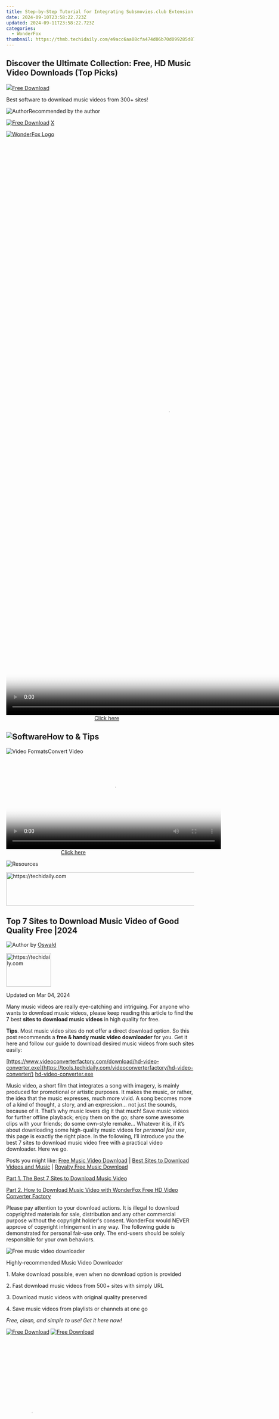 ```yaml
---
title: Step-by-Step Tutorial for Integrating Subsmovies.club Extension with Kodi on Nexus/Matrix Systems
date: 2024-09-10T23:58:22.723Z
updated: 2024-09-11T23:58:22.723Z
categories:
  - WonderFox
thumbnail: https://thmb.techidaily.com/e9acc6aa08cfa474d06b70d099285d874e59f0982ea9c5cdd47970e026d0c0b2.jpg
---
```


## Discover the Ultimate Collection: Free, HD Music Video Downloads (Top Picks)

[![](https://www.videoconverterfactory.com/tips/img-autofit/downtopicon.png)Free Download](https://tools.techidaily.com/videoconverterfactory/hd-video-converter/)

Best software to download music videos from 300+ sites!

![Author](https://www.videoconverterfactory.com/tips/imgs-self/avatar/oswald-fix.png)Recommended by the author

[![Free Download](https://www.videoconverterfactory.com/tips/img-autofit/tf-mobile-hdfree.png)](https://tools.techidaily.com/videoconverterfactory/hd-video-converter/) [X](https://tools.techidaily.com/videoconverterfactory/hd-video-converter/) 

[![WonderFox Logo](https://www.videoconverterfactory.com/tips/img-autofit/logo.png "WonderFox - the Fastest DVD Ripper and HD Video Converter")](http://www.videoconverterfactory.com/) 













<!-- affiliate ads begin -->
<span id="1424528">
					<video width="864" height="1536" style="cursor:pointer"
           poster="//a.impactradius-go.com/display-clicktoplayimage/1424528.png"
           onclick="if(!this.playClicked){this.play();this.setAttribute('controls',true);this.playClicked=true;}">
	   <source src="//a.impactradius-go.com/display-ad/16446-1424528">
	   <img src="//a.impactradius-go.com/display-clicktoplayimage/1424528.png" style="border: none; height: 100%; width: 100%; object-fit: contain">
	</video>
	<div style="width:540px;text-align:center"><a href="javascript:window.open(decodeURIComponent('https%3A%2F%2Flaganoo.pxf.io%2Fc%2F5597632%2F1424528%2F16446'), '_blank');void(0);">Click here</a></div>
</span>
<img height="0" width="0" src="https://imp.pxf.io/i/5597632/1424528/16446" style="position:absolute;visibility:hidden;" border="0" />
<!-- affiliate ads end -->




## ![Software](https://www.videoconverterfactory.com/tips/img-autofit/header-tit1.png)How to & Tips

![Video Formats](https://www.videoconverterfactory.com/tips/img-autofit/header-tit2-video.png)Convert Video





<!-- affiliate ads begin -->
<span id="1983474">
					<video width="576" height="240" style="cursor:pointer"
           poster="//a.impactradius-go.com/display-clicktoplayimage/1983474.png"
           onclick="if(!this.playClicked){this.play();this.setAttribute('controls',true);this.playClicked=true;}">
	   <source src="//a.impactradius-go.com/display-ad/22993-1983474">
	   <img src="//a.impactradius-go.com/display-clicktoplayimage/1983474.png" style="border: none; height: 100%; width: 100%; object-fit: contain">
	</video>
	<div style="width:360px;text-align:center"><a href="javascript:window.open(decodeURIComponent('https%3A%2F%2Fhomestyler.sjv.io%2Fc%2F5597632%2F1983474%2F22993'), '_blank');void(0);">Click here</a></div>
</span>
<img height="0" width="0" src="https://imp.pxf.io/i/5597632/1983474/22993" style="position:absolute;visibility:hidden;" border="0" />
<!-- affiliate ads end -->












![Resources](https://www.videoconverterfactory.com/tips/img-autofit/header-r.png)





















<!-- affiliate ads begin -->
<a href="https://zebaoaffiliateprogram.pxf.io/c/5597632/2137975/21526" target="_top" id="2137975">
  <img src="//a.impactradius-go.com/display-ad/21526-2137975" border="0" alt="https://techidaily.com" width="728" height="90"/>
</a>
<img height="0" width="0" src="https://zebaoaffiliateprogram.pxf.io/i/5597632/2137975/21526" style="position:absolute;visibility:hidden;" border="0" />
<!-- affiliate ads end -->




## Top 7 Sites to Download Music Video of Good Quality Free |2024

![Author](https://www.videoconverterfactory.com/tips/imgs-self/avatar/oswald.png) by [Oswald](https://twitter.com/oswald97304685)





<!-- affiliate ads begin -->
<a href="https://aligracehair.sjv.io/c/5597632/2115940/19272" target="_top" id="2115940">
  <img src="//a.impactradius-go.com/display-ad/19272-2115940" border="0" alt="https://techidaily.com" width="120" height="90"/>
</a>
<img height="0" width="0" src="https://aligracehair.sjv.io/i/5597632/2115940/19272" style="position:absolute;visibility:hidden;" border="0" />
<!-- affiliate ads end -->












Updated on Mar 04, 2024

Many music videos are really eye-catching and intriguing. For anyone who wants to download music videos, please keep reading this article to find the 7 best **sites to download music videos** in high quality for free.

**Tips**. Most music video sites do not offer a direct download option. So this post recommends a **free & handy music video downloader** for you. Get it here and follow our guide to download desired music videos from such sites easily:

[https://www.videoconverterfactory.com/download/hd-video-converter.exe](https://tools.techidaily.com/videoconverterfactory/hd-video-converter/) [hd-video-converter.exe](https://tools.techidaily.com/videoconverterfactory/hd-video-converter/) 

Music video, a short film that integrates a song with imagery, is mainly produced for promotional or artistic purposes. It makes the music, or rather, the idea that the music expresses, much more vivid. A song becomes more of a kind of thought, a story, and an expression… not just the sounds, because of it. That’s why music lovers dig it that much! Save music videos for further offline playback; enjoy them on the go; share some awesome clips with your friends; do some own-style remake… Whatever it is, if it’s about downloading some high-quality music videos for _personal fair use_, this page is exactly the right place. In the following, I’ll introduce you the best 7 sites to download music video free with a practical video downloader. Here we go.

Posts you might like: [Free Music Video Download](https://tools.techidaily.com/videoconverterfactory/hd-video-converter/) | [Best Sites to Download Videos and Music](https://tools.techidaily.com/videoconverterfactory/hd-video-converter/) | [Royalty Free Music Download](https://tools.techidaily.com/videoconverterfactory/hd-video-converter/) 

[Part 1\. The Best 7 Sites to Download Music Video](https://tools.techidaily.com/videoconverterfactory/hd-video-converter/)

[Part 2\. How to Download Music Video with WonderFox Free HD Video Converter Factory](https://tools.techidaily.com/videoconverterfactory/hd-video-converter/)

  
Please pay attention to your download actions. It is illegal to download copyrighted materials for sale, distribution and any other commercial purpose without the copyright holder's consent. WonderFox would NEVER approve of copyright infringement in any way. The following guide is demonstrated for personal fair-use only. The end-users should be solely responsible for your own behaviors.

![Free music video downloader](https://www.videoconverterfactory.com/tips/imgs-self/sites-to-download-music-video/sites-to-download-music-video-01.jpg)









Highly-recommended Music Video Downloader

1\. Make download possible, even when no download option is provided

2\. Fast download music videos from 500+ sites with simply URL

3\. Download music videos with original quality preserved

4\. Save music videos from playlists or channels at one go

_Free, clean, and simple to use! Get it here now!_

[![Free Download](https://www.videoconverterfactory.com/tips/img-autofit/download1.png)](https://tools.techidaily.com/videoconverterfactory/hd-video-converter/) [![Free Download](https://www.videoconverterfactory.com/tips/img-autofit/mobile-download1.png)](https://tools.techidaily.com/videoconverterfactory/hd-video-converter/) 





<!-- affiliate ads begin -->
<span id="1975503">
					<video width="128" height="480" style="cursor:pointer"
           poster="//a.impactradius-go.com/display-clicktoplayimage/1975503.png"
           onclick="if(!this.playClicked){this.play();this.setAttribute('controls',true);this.playClicked=true;}">
	   <source src="//a.impactradius-go.com/display-ad/22993-1975503">
	   <img src="//a.impactradius-go.com/display-clicktoplayimage/1975503.png" style="border: none; height: 100%; width: 100%; object-fit: contain">
	</video>
	<div style="width:80px;text-align:center"><a href="javascript:window.open(decodeURIComponent('https%3A%2F%2Fhomestyler.sjv.io%2Fc%2F5597632%2F1975503%2F22993'), '_blank');void(0);">Click here</a></div>
</span>
<img height="0" width="0" src="https://imp.pxf.io/i/5597632/1975503/22993" style="position:absolute;visibility:hidden;" border="0" />
<!-- affiliate ads end -->












## The Best 7 Sites to Download Music Video





<!-- affiliate ads begin -->
<a href="https://ephamedtechinc.pxf.io/c/5597632/2136626/26400" target="_top" id="2136626">
  <img src="//a.impactradius-go.com/display-ad/26400-2136626" border="0" alt="https://techidaily.com" width="728" height="90"/>
</a>
<img height="0" width="0" src="https://ephamedtechinc.pxf.io/i/5597632/2136626/26400" style="position:absolute;visibility:hidden;" border="0" />
<!-- affiliate ads end -->




### 1\. Vimeo vimeo.com

![Music video on Vimeo](https://www.videoconverterfactory.com/tips/imgs-self/sites-to-download-music-video/sites-to-download-music-video-02.jpg)Music video on Vimeo 

Vimeo is probably the best HD music video download site, given the high audio quality ([320kbps MP3](https://tools.techidaily.com/videoconverterfactory/hd-video-converter/)) Vimeo support for their videos (which is quite exceptional and worthy since many similars can’t do so, including YouTube). There is no doubt about the quality of their music videos. Additionally, Vimeo is steadily gaining its popularity among the world, let us look forward to its enriching music video collection, and an increasing number of musicians, artists, enthusiasts gathering with the common love. 

For: Quality means the most!

### 2\. YouTube youtube.com

![Music video on YouTube](https://www.videoconverterfactory.com/tips/imgs-self/sites-to-download-music-video/sites-to-download-music-video-03.jpg)Music video on YouTube

As the biggest giant in video sharing/hosting, YouTube has it all. YouTube practically has the largest video collection in any category, including video songs.

Another reason that makes YouTube a good place to download music video is more and more artists would like to publish their works here (for fame, I figure). Which means you’re more likely to find the artist you fancy here, as well as the people with the same taste of yours.

For: No more "There’s no accounting for taste." 













<!-- affiliate ads begin -->
<a href="https://appsumo.8odi.net/c/5597632/2118310/7443" target="_top" id="2118310">
  <img src="//a.impactradius-go.com/display-ad/7443-2118310" border="0" alt="https://techidaily.com" width="600" height="90"/>
</a>
<img height="0" width="0" src="https://appsumo.8odi.net/i/5597632/2118310/7443" style="position:absolute;visibility:hidden;" border="0" />
<!-- affiliate ads end -->




### 3\. Billboard billboard.com

![Music video on Billboard](https://www.videoconverterfactory.com/tips/imgs-self/sites-to-download-music-video/sites-to-download-music-video-04.jpg)Music video on Billboard

What makes Billboard so special is that they measure the value of every musician for the customers. Although, it seems there’s no one can ever name what exactly is they are measuring, and based on what criteria. But it’s always broadly in line with popular aesthetics.

The Billboard Hot 100 is, and always will be the standard by which a song's popularity is measured in the United States.

For: Have no idea what's on-trend? Check out the Billboard hot 100!

### 4\. MTV Music mtv.com/music

![Music video un MTV Music](https://www.videoconverterfactory.com/tips/imgs-self/sites-to-download-music-video/sites-to-download-music-video-05.jpg)Music video un MTV Music









MTV has become the world's largest TV network! You’re going to love how sleek their layout is, how easy it is to navigate on, and rich contents provided aiming the youth. Speaking of “aiming the youth”, they have: shows of many kinds; news about TV, life, movies, celebrity, politics; the music of all genres - everyday topics of the youth. And the stuffs they provide for you are all the latest! 

For: Daily news and pushes.

### 5\. Dailymotion dailymotion.com

![Music video on Dailymotion](https://www.videoconverterfactory.com/tips/imgs-self/sites-to-download-music-video/sites-to-download-music-video-06.jpg)Music video on Dailymotion





<!-- affiliate ads begin -->
<a href="https://wigfever.sjv.io/c/5597632/2014857/22899" target="_top" id="2014857">
  <img src="//a.impactradius-go.com/display-ad/22899-2014857" border="0" alt="https://techidaily.com" width="320" height="90"/>
</a>
<img height="0" width="0" src="https://wigfever.sjv.io/i/5597632/2014857/22899" style="position:absolute;visibility:hidden;" border="0" />
<!-- affiliate ads end -->




Many music video download sites are aiming at a certain group of people at large, but Dailymotion does it otherwise. Not only is Dailymotion the second largest video sharing site among the world and home of numerous music & video lovers, but also provides as various contents that go with the diversification of its users.

For: One of the best sites to download video songs of all languages.





<!-- affiliate ads begin -->
<a href="https://appsumo.8odi.net/c/5597632/2118318/7443" target="_top" id="2118318">
  <img src="//a.impactradius-go.com/display-ad/7443-2118318" border="0" alt="https://techidaily.com" width="600" height="90"/>
</a>
<img height="0" width="0" src="https://appsumo.8odi.net/i/5597632/2118318/7443" style="position:absolute;visibility:hidden;" border="0" />
<!-- affiliate ads end -->




### 6\. Last.fm last.fm

![Music video on Last.fm](https://www.videoconverterfactory.com/tips/imgs-self/sites-to-download-music-video/sites-to-download-music-video-07.jpg)Music video on Last.fm

Firstly, you’ll find it such refreshing, when looking for a website to download music videos, finding a place providing a feature called “Spiking Artists”. It allows you to explore the artist and their similar artists that currently trending globally on Last.fm. 

Secondly, on Last.fm, there are statistics of: the songs currently making the most waves; worldwide listening trends; Today’s Most Loved.

For: Find the hottest song of every single day & Explore various sounds from different eras.

### 7\. Yahoo Music yahoo.com/entertainment/music/

![Music video on Yahoo](https://www.videoconverterfactory.com/tips/imgs-self/sites-to-download-music-video/sites-to-download-music-video-08.jpg)Music video on Yahoo





<!-- affiliate ads begin -->
<a href="https://unicoeye.pxf.io/c/5597632/2134241/18498" target="_top" id="2134241">
  <img src="//a.impactradius-go.com/display-ad/18498-2134241" border="0" alt="https://techidaily.com" width="728" height="90"/>
</a>
<img height="0" width="0" src="https://unicoeye.pxf.io/i/5597632/2134241/18498" style="position:absolute;visibility:hidden;" border="0" />
<!-- affiliate ads end -->




Last but not the least. Do enjoy the upcoming news in music fields! Besides the music videos, you can acquire a lot of information about the musicians you like: new album reveals, interviews, Q&A with fans, etc.

The only drawback could be that you can’t easily find the content you want on Yahoo, with the search function it provides. 

For: News & information. 









### Highly-recommended Music Video Downloader - Free Download High Quality Music Videos with Ease

How to download music videos if download link/button isn’t provided? A highly-rated and well-received URL video downloader is here to bail you out: [**WonderFox Free HD Video Converter Factory**](https://tools.techidaily.com/videoconverterfactory/hd-video-converter/). It’s a free, clean, practical and easy-to-master high-definition video/audio downloader that can download high quality music videos from all above mentioned, and 500+ more websites [with simply URL](https://tools.techidaily.com/videoconverterfactory/hd-video-converter/). And it helps to save the downloads in 500+ formats (MP4, MOV, WMV, AVI…) and device presets (iOS, Android, HDTV, PS4, Xbox…) without incompatibility issue. With it, you can even edit and [compress the downloaded videos](https://tools.techidaily.com/videoconverterfactory/hd-video-converter/) with decent quality preserved. Now, get this music video downloader and follow the tutorial below to download your favorite music videos.

[![Free Download](https://www.videoconverterfactory.com/tips/img-autofit/download2.png)](https://tools.techidaily.com/videoconverterfactory/hd-video-converter/) [![Free Download](https://www.videoconverterfactory.com/tips/img-autofit/mobile-download1.png)](https://tools.techidaily.com/videoconverterfactory/hd-video-converter/) 













<!-- affiliate ads begin -->
<a href="https://bluettius.sjv.io/c/5597632/2139115/17108" target="_top" id="2139115">
  <img src="//a.impactradius-go.com/display-ad/17108-2139115" border="0" alt="https://techidaily.com" width="728" height="90"/>
</a>
<img height="0" width="0" src="https://bluettius.sjv.io/i/5597632/2139115/17108" style="position:absolute;visibility:hidden;" border="0" />
<!-- affiliate ads end -->




## How to Download Music Video with WonderFox Free HD Video Converter Factory

![Copy the URL to download music video](https://www.videoconverterfactory.com/tips/imgs-self/sites-to-download-music-video/sites-to-download-music-video-09.jpg) 





<!-- affiliate ads begin -->
<a href="https://aligracehair.sjv.io/c/5597632/2135364/19272" target="_top" id="2135364">
  <img src="//a.impactradius-go.com/display-ad/19272-2135364" border="0" alt="https://techidaily.com" width="120" height="90"/>
</a>
<img height="0" width="0" src="https://aligracehair.sjv.io/i/5597632/2135364/19272" style="position:absolute;visibility:hidden;" border="0" />
<!-- affiliate ads end -->




Before start, please [free download](https://tools.techidaily.com/videoconverterfactory/hd-video-converter/)[free download](https://tools.techidaily.com/videoconverterfactory/hd-video-converter/) the software.









### Step 1\. Copy the URL of the Desired Music Video

Navigate to the page of the music video you intend to download. Copy the URL.

For those websites that plays music videos in a mini-player at lower right of the page, right-click on it > Copy video URL

![Download music video using URL](https://www.videoconverterfactory.com/tips/imgs-self/sites-to-download-music-video/sites-to-download-music-video-10.jpg) 





<!-- affiliate ads begin -->
<span id="1542129">
					<video width="864" height="1152" style="cursor:pointer"
           poster="//a.impactradius-go.com/display-clicktoplayimage/1542129.png"
           onclick="if(!this.playClicked){this.play();this.setAttribute('controls',true);this.playClicked=true;}">
	   <source src="//a.impactradius-go.com/display-ad/16836-1542129">
	   <img src="//a.impactradius-go.com/display-clicktoplayimage/1542129.png" style="border: none; height: 100%; width: 100%; object-fit: contain">
	</video>
	<div style="width:540px;text-align:center"><a href="javascript:window.open(decodeURIComponent('https%3A%2F%2F25home.pxf.io%2Fc%2F5597632%2F1542129%2F16836'), '_blank');void(0);">Click here</a></div>
</span>
<img height="0" width="0" src="https://imp.pxf.io/i/5597632/1542129/16836" style="position:absolute;visibility:hidden;" border="0" />
<!-- affiliate ads end -->












### Step 2\. Paste the URL into the Music Video Downloader 

Launch WonderFox Free HD Video Converter Factory, go to **Downloader**, then click “**New Download**” button. 

Paste the copied URL into the “**Add URL**” box and hit “**Analyze**” > Select any resolution/format you preferred and hit “**Download All**”

You’ll get the music video you want in no time, happy viewing!

Wrap-up

These are the best sites to download music videos in 2024! Well, besides all those fascinating choices I mentioned above, there is something else. 

I’d really like to bring Vevo (vevo.com) up. Vevo is something that’s must not forget when it comes to where to download music videos, yet has sadly shut down its consumer website and mobile apps and discontinued its dedicated user account service on its commercial website and apps. But still, luckily, we can reach Vevo contents on these sites:

YouTube: youtube.com/vevo

Roku: channelstore.roku.com/details/20445/vevo

And with the music downloader mentioned earlier, you can save the Vevo music content easily. 

![Free download music videos from websites](https://www.videoconverterfactory.com/tips/imgs-self/sites-to-download-music-video/sites-to-download-music-video-11.jpg)





<!-- affiliate ads begin -->
<a href="https://appsumo.8odi.net/c/5597632/2137394/7443" target="_top" id="2137394">
  <img src="//a.impactradius-go.com/display-ad/7443-2137394" border="0" alt="https://techidaily.com" width="600" height="90"/>
</a>
<img height="0" width="0" src="https://appsumo.8odi.net/i/5597632/2137394/7443" style="position:absolute;visibility:hidden;" border="0" />
<!-- affiliate ads end -->




The Best URL Video/Audio Downloader

\- Download video & music from 500+ websites including YouTube, Vimeo, Facebook, etc.

\- Fast and losslessly download the content you want

\- Download by simply copying & pasting URL

\- Convert the downloads to 500+ formats for any-device playback

\- Clean, no third-party offer, stable, free of charge

[![Free Download](https://www.videoconverterfactory.com/tips/img-autofit/download1.png)](https://tools.techidaily.com/videoconverterfactory/hd-video-converter/) [![Free Download](https://www.videoconverterfactory.com/tips/img-autofit/mobile-download1.png)](https://tools.techidaily.com/videoconverterfactory/hd-video-converter/) 









More Related Articles

[Best MTV Songs Downloader – How to Download MTV Unplugged Songs](https://tools.techidaily.com/videoconverterfactory/hd-video-converter/) [Hearthis Downloaders – Get Hearthis.at Songs in No Time](https://tools.techidaily.com/videoconverterfactory/hd-video-converter/) [Free Bandcamp Downloaders to Download and Edit Bandcamp Music with Ease](https://tools.techidaily.com/videoconverterfactory/hd-video-converter/) 

[Convert Vimeo to MP3 While Maintaining Original Quality](https://tools.techidaily.com/videoconverterfactory/hd-video-converter/) [How to Directly Convert YouTube to FLAC in Simple Ways](https://tools.techidaily.com/videoconverterfactory/hd-video-converter/) [Convert Dailymotion to MP4 at One Go with High Quality](https://tools.techidaily.com/videoconverterfactory/hd-video-converter/) 

 Articles: [Convert Video](https://tools.techidaily.com/videoconverterfactory/hd-video-converter/) | [Rip DVD](https://tools.techidaily.com/videoconverterfactory/hd-video-converter/) | [Download Video](https://tools.techidaily.com/videoconverterfactory/hd-video-converter/) | [Play Video](https://tools.techidaily.com/videoconverterfactory/hd-video-converter/) | [Share Media Files](https://tools.techidaily.com/videoconverterfactory/hd-video-converter/) | [Record Screen](https://tools.techidaily.com/videoconverterfactory/hd-video-converter/) | [Edit Video](https://tools.techidaily.com/videoconverterfactory/hd-video-converter/) | [Toolbox](https://tools.techidaily.com/videoconverterfactory/hd-video-converter/) | [Third-party Software](https://tools.techidaily.com/videoconverterfactory/hd-video-converter/) | [Kodi](https://tools.techidaily.com/videoconverterfactory/hd-video-converter/) 

[Store](https://tools.techidaily.com/videoconverterfactory/hd-video-converter/) | [Download](https://tools.techidaily.com/videoconverterfactory/hd-video-converter/) | [About](https://tools.techidaily.com/videoconverterfactory/hd-video-converter/) | [Contact](https://tools.techidaily.com/videoconverterfactory/hd-video-converter/) | [Support](https://tools.techidaily.com/videoconverterfactory/hd-video-converter/) | [Privacy](https://tools.techidaily.com/videoconverterfactory/hd-video-converter/) | Copyright © 2009-2024 WonderFox Soft, Inc. All Rights Reserved

<ins class="adsbygoogle"
     style="display:block"
     data-ad-format="autorelaxed"
     data-ad-client="ca-pub-7571918770474297"
     data-ad-slot="1223367746"></ins>



<ins class="adsbygoogle"
     style="display:block"
     data-ad-client="ca-pub-7571918770474297"
     data-ad-slot="8358498916"
     data-ad-format="auto"
     data-full-width-responsive="true"></ins>





<span class="atpl-alsoreadstyle">Also read:</span>
<div><ul>
<li><a href="https://vp-tips.techidaily.com/new-in-2024-canvas-hidden-gems-for-crafting-visual-magic/"><u>[New] In 2024, Canva's Hidden Gems for Crafting Visual Magic</u></a></li>
<li><a href="https://vp-tips.techidaily.com/new-in-2024-effective-content-marketing-instagrams-podcast-spotlight/"><u>[New] In 2024, Effective Content Marketing Instagram's Podcast Spotlight</u></a></li>
<li><a href="https://facebook-video-share.techidaily.com/new-in-2024-engaging-viewers-best-practices-and-pitfalls-in-dayly-blogging/"><u>[New] In 2024, Engaging Viewers Best Practices & Pitfalls in Dayly Blogging</u></a></li>
<li><a href="https://instagram-video-files.techidaily.com/new-the-ultimate-guide-to-secretive-instagram-viewing/"><u>[New] The Ultimate Guide to Secretive Instagram Viewing</u></a></li>
<li><a href="https://on-screen-recording.techidaily.com/updated-step-by-step-record-and-save-facebook-chats-effectively/"><u>[Updated] Step-By-Step Record and Save Facebook Chats Effectively</u></a></li>
<li><a href="https://article-knowledge.techidaily.com/2024-approved-charting-new-territory-a-comprehensive-beginners-manual-for-product-evaluation-channels/"><u>2024 Approved Charting New Territory A Comprehensive Beginner's Manual for Product Evaluation Channels</u></a></li>
<li><a href="https://article-helps.techidaily.com/2024-approved-vivid-storytelling-through-these-top-7-graders-strategies/"><u>2024 Approved Vivid Storytelling Through These Top 7 Graders' Strategies</u></a></li>
<li><a href="https://screen-sharing-recording.techidaily.com/apex-1-written-by-assistant-for-2024/"><u>Apex 1 Written by Assistant for 2024</u></a></li>
<li><a href="https://win-dash.techidaily.com/boost-your-dell-g3-gaming-performance-with-driver-updates/"><u>Boost Your Dell G3 Gaming Performance with Driver Updates</u></a></li>
<li><a href="https://win-dash.techidaily.com/canon-mg2900-find-and-install-the-latest-drivers-for-perfect-printing-performance/"><u>Canon MG2900 - Find & Install the Latest Drivers for Perfect Printing Performance</u></a></li>
<li><a href="https://win-dash.techidaily.com/download-drivers-now-unleashing-full-potential-of-your-microsoft-wireless-mouse-5000/"><u>Download Drivers Now! Unleashing Full Potential of Your Microsoft Wireless Mouse 5000</u></a></li>
<li><a href="https://win-dash.techidaily.com/easy-peasy-driver-download-for-your-hp-stream-devices-fast-as-lightning/"><u>Easy-Peasy Driver Download for Your HP Stream Devices - Fast as Lightning!</u></a></li>
<li><a href="https://win-dash.techidaily.com/free-logitech-mk710-keyboard-software-install-and-updates-available/"><u>Free Logitech MK710 Keyboard Software: Install and Updates Available</u></a></li>
<li><a href="https://win-dash.techidaily.com/get-canon-mf743cdw-printer-driver-for-windows-pcs-and-laptops/"><u>Get Canon MF743CDW Printer Driver for Windows PCs and Laptops</u></a></li>
<li><a href="https://instagram-videos.techidaily.com/get-close-or-farther-with-ease-on-instagram-stories/"><u>Get Close or Farther with Ease on Instagram Stories</u></a></li>
<li><a href="https://win-dash.techidaily.com/get-the-latest-drivers-for-your-geforce-rtx-cu3080ti-card-on-windows-11107-systems/"><u>Get the Latest Drivers for Your GeForce RTX Cu3080ti Card on Windows 11/10/7 Systems</u></a></li>
<li><a href="https://win-dash.techidaily.com/get-the-newest-canon-color-laserjet-mg490-windows-driver-software-here/"><u>Get the Newest Canon Color LaserJet MG490 Windows Driver Software Here!</u></a></li>
<li><a href="https://win-dash.techidaily.com/get-the-updated-driver-for-canons-lide-220-all-in-one-scanner-today/"><u>Get the Updated Driver for Canon's LiDE 220 All-in-One Scanner Today!</u></a></li>
<li><a href="https://win-dash.techidaily.com/get-the-updated-drivers-for-your-hp-officejet-pro-e8720-windows-compatible-downloads/"><u>Get the Updated Drivers for Your HP OfficeJet Pro E8720 - Windows Compatible Downloads</u></a></li>
<li><a href="https://win-dash.techidaily.com/1722975535090-get-your-zebra-gk420d-up-and-running-secure-your-printer-drivers-now/"><u>Get Your Zebra GK420D Up and Running: Secure Your Printer Drivers Now!</u></a></li>
<li><a href="https://some-techniques.techidaily.com/gopro-versus-polaroid-editing-faces-vs-cameras-that-shoot-them-for-2024/"><u>GoPro Versus Polaroid Editing Faces Vs. Cameras That Shoot Them for 2024</u></a></li>
<li><a href="https://facebook.techidaily.com/government-vs-gigacompanies-the-fight-for-competitive-equality/"><u>Government Vs. Gigacompanies: The Fight for Competitive Equality</u></a></li>
<li><a href="https://win-dash.techidaily.com/how-to-download-and-update-razer-naga-control-board-drivers-in-windows/"><u>How to Download & Update Razer Naga Control Board Drivers in Windows</u></a></li>
<li><a href="https://techidaily.com/how-to-hard-reset-tecno-camon-20-without-password-drfone-by-drfone-reset-android-reset-android/"><u>How to Hard Reset Tecno Camon 20 Without Password | Dr.fone</u></a></li>
<li><a href="https://win-dash.techidaily.com/how-to-successfully-update-and-install-display-drivers-on-your-windows-pc/"><u>How to Successfully Update and Install Display Drivers on Your Windows PC</u></a></li>
<li><a href="https://android-transfer.techidaily.com/in-2024-6-ways-to-transfer-contacts-from-honor-90-to-iphone-drfone-by-drfone-transfer-from-android-transfer-from-android/"><u>In 2024, 6 Ways To Transfer Contacts From Honor 90 to iPhone | Dr.fone</u></a></li>
<li><a href="https://apple-account.techidaily.com/in-2024-how-to-reset-the-security-questions-of-your-apple-id-on-your-iphone-13-pro-max-by-drfone-ios/"><u>In 2024, How To Reset the Security Questions of Your Apple ID On Your iPhone 13 Pro Max</u></a></li>
<li><a href="https://easy-unlock-android.techidaily.com/in-2024-top-12-prominent-realme-c53-fingerprint-not-working-solutions-by-drfone-android/"><u>In 2024, Top 12 Prominent Realme C53 Fingerprint Not Working Solutions</u></a></li>
<li><a href="https://win-dash.techidaily.com/install-microsoft-wireless-mouse-5000-driver-instant-easy-steps/"><u>Install Microsoft Wireless Mouse 5000 Driver - Instant, Easy Steps</u></a></li>
<li><a href="https://win-dash.techidaily.com/insulation-resistance-should-be-measured-with-all-power-sources-disconnected-to-prevent-false-readings-or-damage-to-testing-equipment/"><u>Insulation Resistance Should Be Measured with All Power Sources Disconnected to Prevent False Readings or Damage to Testing Equipment.</u></a></li>
<li><a href="https://win-dash.techidaily.com/latest-driver-pack-for-logitech-brio-webcams-supports-windows-11-and-earlier-versions/"><u>Latest Driver Pack for Logitech Brio Webcams: Supports Windows 11 and Earlier Versions</u></a></li>
<li><a href="https://win-dash.techidaily.com/mastering-epson-ds-510-downloads-and-updates-for-windows-computers-a-step-by-step-walkthrough/"><u>Mastering Epson DS-510 Downloads & Updates for Windows Computers: A Step-by-Step Walkthrough</u></a></li>
<li><a href="https://win-dash.techidaily.com/microsoft-wireless-mouse-5000-user-download-and-install-drivers-in-no-time/"><u>Microsoft Wireless Mouse 5000 User: Download & Install Drivers in No Time</u></a></li>
<li><a href="https://win-dash.techidaily.com/optimize-your-print-quality-download-the-compatible-epson-ds-53eboxer-driver-x64-for-windows-10-systems-now/"><u>Optimize Your Print Quality: Download the Compatible Epson DS-53eboxer Driver (X64) for Windows 10 Systems Now</u></a></li>
<li><a href="https://screen-sharing-recording.techidaily.com/perfecting-the-live-broadcast-4-tips-for-fb-enthusiasts/"><u>Perfecting the Live Broadcast 4 Tips for FB Enthusiasts</u></a></li>
<li><a href="https://extra-hints.techidaily.com/quickstart-guide-making-videography-easier-with-pixiz/"><u>Quickstart Guide Making Videography Easier with Pixiz</u></a></li>
<li><a href="https://tech-haven.techidaily.com/safeguard-your-device-techniques-for-pinpointing-unauthorized-chatgpt-imitations-within-the-apple-ecosystem/"><u>Safeguard Your Device: Techniques for Pinpointing Unauthorized ChatGPT Imitations Within the Apple Ecosystem</u></a></li>
<li><a href="https://win-dash.techidaily.com/step-by-step-guide-installing-and-keeping-your-microsoft-bluetooth-driver-current-on-windows-pc-versions-include-win-781011/"><u>Step-by-Step Guide: Installing and Keeping Your Microsoft Bluetooth Driver Current on Windows PC (Versions Include Win 7/8/10/11)</u></a></li>
<li><a href="https://win-dash.techidaily.com/step-by-step-tutorial-on-how-to-download-and-update-your-dell-d3100s-driver/"><u>Step-by-Step Tutorial on How to Download & Update Your Dell D3100's Driver</u></a></li>
<li><a href="https://win-dash.techidaily.com/step-by-step-secure-and-efficient-logitech-driver-download-for-windows-users/"><u>Step-by-Step: Secure and Efficient Logitech Driver Download for Windows Users</u></a></li>
<li><a href="https://win-dash.techidaily.com/ultimate-trick-to-easily-install-your-dell-mouses-software-no-more-hassles/"><u>Ultimate Trick to Easily Install Your Dell Mouse's Software: No More Hassles!</u></a></li>
<li><a href="https://win-dash.techidaily.com/ultimate-tutorial-to-get-and-improve-lenovo-ideapad-100-driver-compatibility-in-windows-10/"><u>Ultimate Tutorial to Get and Improve Lenovo IdeaPad 100 Driver Compatibility in Windows 10</u></a></li>
<li><a href="https://snapchat-videos.techidaily.com/unplugged-vinyl-experience-at-lp60xbt-analysis/"><u>Unplugged Vinyl Experience: AT-LP60XBT Analysis</u></a></li>
<li><a href="https://video-creation-software.techidaily.com/updated-2024-approved-create-stunning-bokeh-top-apps-for-iphone-and-android/"><u>Updated 2024 Approved Create Stunning Bokeh Top Apps for iPhone and Android</u></a></li>
<li><a href="https://vp-tips.techidaily.com/your-guide-to-flawless-solo-livestreaming-operations-for-2024/"><u>Your Guide to Flawless, Solo Livestreaming Operations for 2024</u></a></li>
</ul></div>




